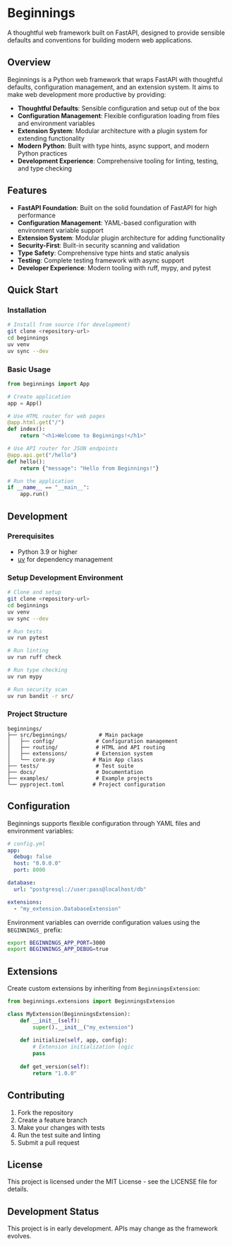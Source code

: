 # Beginnings

A thoughtful web framework built on FastAPI, designed to provide sensible defaults and conventions for building modern web applications.

## Overview

Beginnings is a Python web framework that wraps FastAPI with thoughtful defaults, configuration management, and an extension system. It aims to make web development more productive by providing:

- **Thoughtful Defaults**: Sensible configuration and setup out of the box
- **Configuration Management**: Flexible configuration loading from files and environment variables
- **Extension System**: Modular architecture with a plugin system for extending functionality
- **Modern Python**: Built with type hints, async support, and modern Python practices
- **Development Experience**: Comprehensive tooling for linting, testing, and type checking

## Features

- **FastAPI Foundation**: Built on the solid foundation of FastAPI for high performance
- **Configuration Management**: YAML-based configuration with environment variable support
- **Extension System**: Modular plugin architecture for adding functionality
- **Security-First**: Built-in security scanning and validation
- **Type Safety**: Comprehensive type hints and static analysis
- **Testing**: Complete testing framework with async support
- **Developer Experience**: Modern tooling with ruff, mypy, and pytest

## Quick Start

### Installation

```bash
# Install from source (for development)
git clone <repository-url>
cd beginnings
uv venv
uv sync --dev
```

### Basic Usage

```python
from beginnings import App

# Create application
app = App()

# Use HTML router for web pages
@app.html.get("/")
def index():
    return "<h1>Welcome to Beginnings!</h1>"

# Use API router for JSON endpoints
@app.api.get("/hello")
def hello():
    return {"message": "Hello from Beginnings!"}

# Run the application
if __name__ == "__main__":
    app.run()
```

## Development

### Prerequisites

- Python 3.9 or higher
- [uv](https://github.com/astral-sh/uv) for dependency management

### Setup Development Environment

```bash
# Clone and setup
git clone <repository-url>
cd beginnings
uv venv
uv sync --dev

# Run tests
uv run pytest

# Run linting
uv run ruff check

# Run type checking
uv run mypy

# Run security scan
uv run bandit -r src/
```

### Project Structure

```
beginnings/
├── src/beginnings/          # Main package
│   ├── config/             # Configuration management
│   ├── routing/            # HTML and API routing
│   ├── extensions/         # Extension system
│   └── core.py            # Main App class
├── tests/                  # Test suite
├── docs/                   # Documentation
├── examples/               # Example projects
└── pyproject.toml         # Project configuration
```

## Configuration

Beginnings supports flexible configuration through YAML files and environment variables:

```yaml
# config.yml
app:
  debug: false
  host: "0.0.0.0"
  port: 8000

database:
  url: "postgresql://user:pass@localhost/db"

extensions:
  - "my_extension.DatabaseExtension"
```

Environment variables can override configuration values using the `BEGINNINGS_` prefix:

```bash
export BEGINNINGS_APP_PORT=3000
export BEGINNINGS_APP_DEBUG=true
```

## Extensions

Create custom extensions by inheriting from `BeginningsExtension`:

```python
from beginnings.extensions import BeginningsExtension

class MyExtension(BeginningsExtension):
    def __init__(self):
        super().__init__("my_extension")
    
    def initialize(self, app, config):
        # Extension initialization logic
        pass
    
    def get_version(self):
        return "1.0.0"
```

## Contributing

1. Fork the repository
2. Create a feature branch
3. Make your changes with tests
4. Run the test suite and linting
5. Submit a pull request

## License

This project is licensed under the MIT License - see the LICENSE file for details.

## Development Status

This project is in early development. APIs may change as the framework evolves.